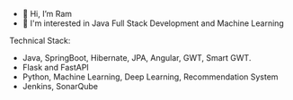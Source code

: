 - 👋 Hi, I’m Ram
- 👀 I'm interested in Java Full Stack Development and Machine Learning


Technical Stack:
- Java, SpringBoot, Hibernate, JPA, Angular, GWT, Smart GWT.
- Flask and FastAPI
- Python, Machine Learning, Deep Learning, Recommendation System 
- Jenkins, SonarQube
 


<!---
rregmi1993/rregmi1993 is a ✨ special ✨ repository because its `README.md` (this file) appears on your GitHub profile.
You can click the Preview link to take a look at your changes.
--->
